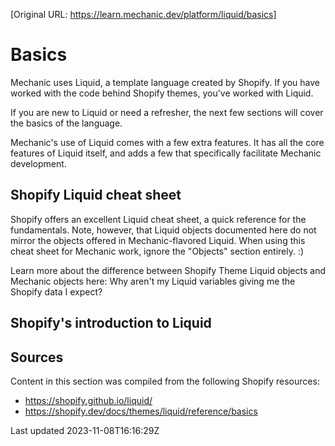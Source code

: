 [Original URL: https://learn.mechanic.dev/platform/liquid/basics]

# Basics

Mechanic uses Liquid, a template language created by Shopify. If you have worked with the code behind Shopify themes, you've worked with Liquid.

If you are new to Liquid or need a refresher, the next few sections will cover the basics of the language.

Mechanic's use of Liquid comes with a few extra features. It has all the core features of Liquid itself, and adds a few that specifically facilitate Mechanic development.

## Shopify Liquid cheat sheet

Shopify offers an excellent Liquid cheat sheet, a quick reference for the fundamentals. Note, however, that Liquid objects documented here do not mirror the objects offered in Mechanic-flavored Liquid. When using this cheat sheet for Mechanic work, ignore the "Objects" section entirely. :)

Learn more about the difference between Shopify Theme Liquid objects and Mechanic objects here: Why aren't my Liquid variables giving me the Shopify data I expect?

## Shopify's introduction to Liquid

## Sources

Content in this section was compiled from the following Shopify resources:

- https://shopify.github.io/liquid/
- https://shopify.dev/docs/themes/liquid/reference/basics

Last updated 2023-11-08T16:16:29Z